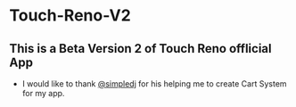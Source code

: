 # Touch-Reno-V2
## This is a Beta Version 2 of Touch Reno offlicial App

- I would like to thank [@simpledj](https://github.com/simpledj) for his helping me to create Cart System for my app.

